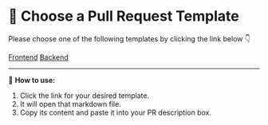 # 🧾 Choose a Pull Request Template

Please choose one of the following templates by clicking the link below 👇

[Frontend](PULL_REQUEST_TEMPLATE/frontend.md)
[Backend](PULL_REQUEST_TEMPLATE/backend.md)

---

🧠 **How to use:**
1. Click the link for your desired template.
2. It will open that markdown file.
3. Copy its content and paste it into your PR description box.
